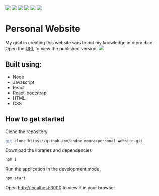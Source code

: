<img src="https://img.shields.io/badge/Node-v18.8.0-green"/> <img src="https://img.shields.io/badge/Javascript-ES6-yellow"/> <img src="https://img.shields.io/badge/React-v18.2.0-blue"/> <img src="https://img.shields.io/badge/React--Bootstrap-v2.5.0-blueviolet"/> <img src="https://img.shields.io/badge/HTML-5-orange"/> <img src="https://img.shields.io/badge/CSS-3-purple"/> 

# Personal Website
My goal in creating this website was to put my knowledge into practice. Open the [URL](https://andre-moura.github.io/andre-moura-website/) to view the published version.
<img src="https://github.com/andre-moura/websites-created/blob/master/src/assets/img/home.png?raw=true"/>

## Built using:

- Node
- Javascript
- React
- React-bootstrap
- HTML
- CSS

## How to get started

Clone the repository
```bash
git clone https://github.com/andre-moura/personal-website.git
```

Download the libraries and dependencies
```bash
npm i
```

Run the application in the development mode
```bash
npm start
```
Open [http://localhost:3000](http://localhost:3000) to view it in your browser.
